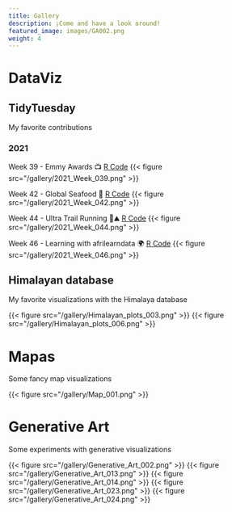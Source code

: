 ```yaml
---
title: Gallery
description: ¡Come and have a look around!
featured_image: images/GA002.png
weight: 4
---
```


# DataViz 
## TidyTuesday
My favorite contributions

### 2021  
Week 39 - Emmy Awards 📺
[R Code](https://github.com/TamayoLeivaJ/TidyTuesday/blob/gh-pages/2021/2021_Week_039/2021_Week_039.R)
{{< figure src="/gallery/2021_Week_039.png" >}}

Week 42 - Global Seafood 🎣
[R Code](https://github.com/TamayoLeivaJ/TidyTuesday/blob/gh-pages/2021/2021_Week_042/2021_Week_042.R)
{{< figure src="/gallery/2021_Week_042.png" >}}


Week 44 - Ultra Trail Running 🗻⛰️
[R Code](https://github.com/TamayoLeivaJ/TidyTuesday/blob/gh-pages/2021/2021_Week_044/2021_Week_044.R)
{{< figure src="/gallery/2021_Week_044.png" >}}

Week 46 - Learning with afrilearndata 🌍
[R Code](https://github.com/TamayoLeivaJ/TidyTuesday/blob/gh-pages/2021/2021_Week_046/2021_Week_046.R)
{{< figure src="/gallery/2021_Week_046.png" >}}

## Himalayan database

My favorite visualizations with the Himalaya database

{{< figure src="/gallery/Himalayan_plots_003.png" >}}
{{< figure src="/gallery/Himalayan_plots_006.png" >}}

# Mapas

Some fancy map visualizations

{{< figure src="/gallery/Map_001.png" >}}

# Generative Art

Some experiments with generative visualizations

{{< figure src="/gallery/Generative_Art_002.png" >}}
{{< figure src="/gallery/Generative_Art_013.png" >}}
{{< figure src="/gallery/Generative_Art_014.png" >}}
{{< figure src="/gallery/Generative_Art_023.png" >}}
{{< figure src="/gallery/Generative_Art_024.png" >}}